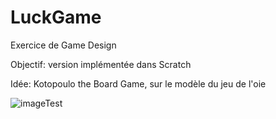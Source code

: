 # LuckGame
Exercice de Game Design

Objectif: version implémentée dans Scratch

Idée: Kotopoulo the Board Game, sur le modèle du jeu de l'oie

![imageTest](https://img.freepik.com/vecteurs-premium/poulets-occupes_842018-42.jpg?w=740)

